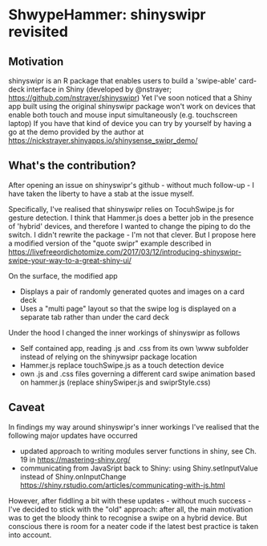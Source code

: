 # ShwypeHammer: shinyswipr revisited

## Motivation
shinyswipr is an R package that enables users to build a 'swipe-able' card-deck interface in Shiny (developed by @nstrayer; https://github.com/nstrayer/shinyswipr)
Yet I've soon noticed that a Shiny app built using the original shinyswipr package won't work on devices that enable both touch and mouse input simultaneously (e.g. touchscreen laptop)
If you have that kind of device you can try by yourself by having a go at the demo provided by the author at https://nickstrayer.shinyapps.io/shinysense_swipr_demo/

## What's the contribution?
After opening an issue on shinyswipr's github - without much follow-up - I have taken the liberty to have a stab at the issue myself.

Specifically, I've realised that shinyswipr relies on TocuhSwipe.js for gesture detection. I think that Hammer.js does a better job in the presence of 'hybrid' devices, and therefore I wanted to change the piping to do the switch.
I didn't rewrite the package - I'm not that clever. But I propose here a modified version of the "quote swipr" example described in https://livefreeordichotomize.com/2017/03/12/introducing-shinyswipr-swipe-your-way-to-a-great-shiny-ui/

On the surface, the modified app
- Displays a pair of randomly generated quotes and images on a card deck 
- Uses a "multi page" layout so that the swipe log is displayed on a separate tab rather than under the card deck

Under the hood I changed the inner workings of shinyswipr as follows
- Self contained app, reading .js and .css from its own \www subfolder instead of relying on the shinywsipr package location
- Hammer.js replace touchSwipe.js as a touch detection device
- own .js and .css files governing a different card swipe animation based on hammer.js (replace shinySwiper.js and swiprStyle.css) 

## Caveat
In findings my way around shinyswipr's inner workings I've realised that the following major updates have occurred
- updated approach to writing modules server functions in shiny, see Ch. 19 in https://mastering-shiny.org/
- communicating from JavaSript back to Shiny: using Shiny.setInputValue instead of Shiny.onInputChange https://shiny.rstudio.com/articles/communicating-with-js.html

However, after fiddling a bit with these updates - without much success - I've decided to stick with the "old" approach: after all, the main motivation was to get the bloody think to recognise a swipe on a hybrid device. But conscious there is room for a neater code if the latest best practice is taken into account.
